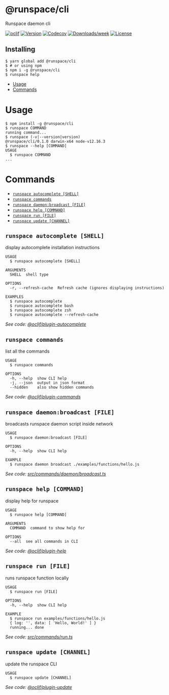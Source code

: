 @runspace/cli
=============

Runspace daemon cli

[![oclif](https://img.shields.io/badge/cli-oclif-brightgreen.svg)](https://oclif.io)
[![Version](https://img.shields.io/npm/v/@runspace/cli.svg)](https://npmjs.org/package/@runspace/cli)
[![Codecov](https://codecov.io/gh/runspacegit/cli/branch/master/graph/badge.svg)](https://codecov.io/gh/runspacegit/cli)
[![Downloads/week](https://img.shields.io/npm/dw/@runspace/cli.svg)](https://npmjs.org/package/@runspace/cli)
[![License](https://img.shields.io/npm/l/@runspace/cli.svg)](https://github.com/runspacegit/cli/blob/master/package.json)

## Installing
```shell
$ yarn global add @runspace/cli
$ # or using npm
$ npm i -g @runspace/cli
$ runspace help
```

<!-- toc -->
* [Usage](#usage)
* [Commands](#commands)
<!-- tocstop -->
# Usage
<!-- usage -->
```sh-session
$ npm install -g @runspace/cli
$ runspace COMMAND
running command...
$ runspace (-v|--version|version)
@runspace/cli/0.1.0 darwin-x64 node-v12.16.3
$ runspace --help [COMMAND]
USAGE
  $ runspace COMMAND
...
```
<!-- usagestop -->
# Commands
<!-- commands -->
* [`runspace autocomplete [SHELL]`](#runspace-autocomplete-shell)
* [`runspace commands`](#runspace-commands)
* [`runspace daemon:broadcast [FILE]`](#runspace-daemonbroadcast-file)
* [`runspace help [COMMAND]`](#runspace-help-command)
* [`runspace run [FILE]`](#runspace-run-file)
* [`runspace update [CHANNEL]`](#runspace-update-channel)

## `runspace autocomplete [SHELL]`

display autocomplete installation instructions

```
USAGE
  $ runspace autocomplete [SHELL]

ARGUMENTS
  SHELL  shell type

OPTIONS
  -r, --refresh-cache  Refresh cache (ignores displaying instructions)

EXAMPLES
  $ runspace autocomplete
  $ runspace autocomplete bash
  $ runspace autocomplete zsh
  $ runspace autocomplete --refresh-cache
```

_See code: [@oclif/plugin-autocomplete](https://github.com/oclif/plugin-autocomplete/blob/v0.2.0/src/commands/autocomplete/index.ts)_

## `runspace commands`

list all the commands

```
USAGE
  $ runspace commands

OPTIONS
  -h, --help  show CLI help
  -j, --json  output in json format
  --hidden    also show hidden commands
```

_See code: [@oclif/plugin-commands](https://github.com/oclif/plugin-commands/blob/v1.2.3/src/commands/commands.ts)_

## `runspace daemon:broadcast [FILE]`

broadcasts runspace daemon script inside network

```
USAGE
  $ runspace daemon:broadcast [FILE]

OPTIONS
  -h, --help  show CLI help

EXAMPLE
  $ runspace daemon broadcast ./examples/functions/hello.js
```

_See code: [src/commands/daemon/broadcast.ts](https://github.com/runspacegit/cli/blob/v0.1.0/src/commands/daemon/broadcast.ts)_

## `runspace help [COMMAND]`

display help for runspace

```
USAGE
  $ runspace help [COMMAND]

ARGUMENTS
  COMMAND  command to show help for

OPTIONS
  --all  see all commands in CLI
```

_See code: [@oclif/plugin-help](https://github.com/oclif/plugin-help/blob/v3.0.1/src/commands/help.ts)_

## `runspace run [FILE]`

runs runspace function locally

```
USAGE
  $ runspace run [FILE]

OPTIONS
  -h, --help  show CLI help

EXAMPLE
  $ runspace run examples/functions/hello.js
  { log: '', data: [ 'Hello, World!' ] }
  running... done
```

_See code: [src/commands/run.ts](https://github.com/runspacegit/cli/blob/v0.1.0/src/commands/run.ts)_

## `runspace update [CHANNEL]`

update the runspace CLI

```
USAGE
  $ runspace update [CHANNEL]
```

_See code: [@oclif/plugin-update](https://github.com/oclif/plugin-update/blob/v1.3.10/src/commands/update.ts)_
<!-- commandsstop -->
